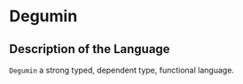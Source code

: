# Degumin

## Description of the Language

`Degumin` a strong typed, dependent type, functional language.

